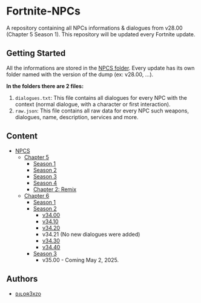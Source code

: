 # Fortnite-NPCs
A repository containing all NPCs informations & dialogues from v28.00 (Chapter 5 Season 1). This repository will be updated every Fortnite update.

## Getting Started
All the informations are stored in the [NPCS folder](./NPCS/). Every update has its own folder named with the version of the dump (ex: v28.00, ...).

**In the folders there are 2 files:**
1. `dialogues.txt`: This file contains all dialogues for every NPC with the context (normal dialogue, with a character or first interaction).
2. `raw.json`: This file contains all raw data for every NPC such weapons, dialogues, name, description, services and more.

## Content
- [NPCS](./NPCS/)
    - [Chapter 5](./NPCS/Chapter%205/)
        - [Season 1](./NPCS/Chapter%205/Season%201/)
        - [Season 2](./NPCS/Chapter%205/)
        - [Season 3](./NPCS/Chapter%205/Season%203/)
        - [Season 4](./NPCS/Chapter%205/Season%204/)
        - [Chapter 2: Remix](./NPCS/Chapter%205/Chapter%202%20Remix/)
    - [Chapter 6](./NPCS/Chapter%206/)
        - [Season 1](./NPCS/Chapter%206/Season%201/)
        - [Season 2](./NPCS/Chapter%206/Season%202/)
            - [v34.00](./NPCS/Chapter%206/Season%202/v34.00/)
            - [v34.10](./NPCS/Chapter%206/Season%202/v34.10/)
            - [v34.20](./NPCS/Chapter%206/Season%202/v34.20/)
            - v34.21 (No new dialogues were added)
            - [v34.30](./NPCS/Chapter%206/Season%202/v34.30/)
            - [v34.40](./NPCS/Chapter%206/Season%202/v34.40/)
        - [Season 3](./NPCS/Chapter%206/Season%203/)
            - v35.00 - Coming May 2, 2025.

## Authors
- [ᴅᴊʟᴏʀ3xᴢo](https://twitter.com/djlorenzouasset)